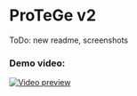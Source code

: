 # ProTeGe v2

ToDo:
new readme, screenshots

### Demo video:
[![Video preview](https://img.youtube.com/vi/QU9ibimIrM4/0.jpg)](https://youtu.be/QU9ibimIrM4)
